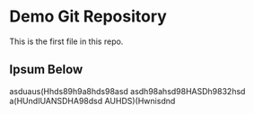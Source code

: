 # Demo Git Repository

This is the first file in this repo.

## Ipsum Below

asduaus(Hhds89h9a8hds98asd
asdh98ahsd98HASDh9832hsd
a(HUndIUANSDHA98dsd
AUHDS)(Hwnisdnd
